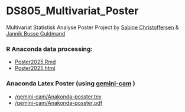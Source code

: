 # DS805_Multivariat_Poster
Multivariat Statistisk Analyse Poster Project by  <a href="https://github.com/Sabichris">Sabine Christoffersen</a> & <a href="https://github.com/guldmand/">Jannik Busse Guldmand</a> <br>

###  R Anaconda data processing:
- <a href="Poster2025.Rmd">Poster2025.Rmd</a>
- <a href="Poster2025.html">Poster2025.html</a>

### Anaconda Latex Poster (using <a href="https://github.com/andiac/gemini-cam">gemini-cam</a> )
- <a href="/gemini-anaconda-poster/Anakonda-poster.tex">/gemini-cam/Anakonda-posster.tex</a>
- <a href="/gemini-anaconda-poster/Anakonda-poster.pdf">/gemini-cam/Anakonda-posster.pdf</a>
